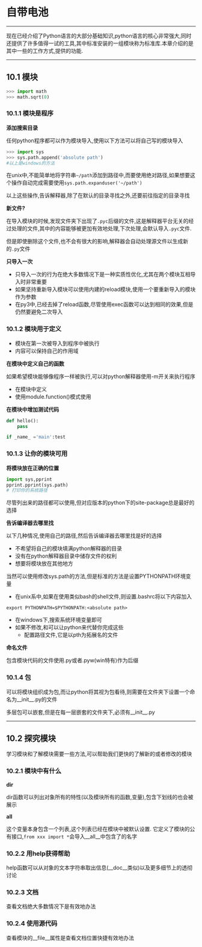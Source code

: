 # 自带电池

---

现在已经介绍了Python语言的大部分基础知识,python语言的核心非常强大,同时还提供了许多值得一试的工具,其中标准安装的一组模块称为标准库.本章介绍的是其中一些的工作方式,提供的功能.

---

## 10.1 模块

```python
>>> import math
>>> math.sqrt(0)
```

### 10.1.1 模块是程序

**添加搜索目录**

任何python程序都可以作为模块导入,使用以下方法可以将自己写的模块导入

```python
>>> import sys
>>> sys.path.append('absolute path')
#以上是windows的方法
```

在unix中,不能简单地将字符串`~/path`添加到路径中,而要使用绝对路径,如果想要这个操作自动完成需要使用`sys.path.expanduser('~/path')`

以上这些操作,告诉解释器,除了在默认的目录寻找之外,还要前往指定的目录寻找

**新文件?**

在导入模块的时候,发现文件夹下出现了`.pyc`后缀的文件,这是解释器平台无关的经过处理的文件,其中的内容能够被更加有效地处理,下次处理,会默认导入`.pyc`文件.

但是即使删除这个文件,也不会有很大的影响,解释器会自动处理源文件以生成新的`.py`文件

**只导入一次**

- 只导入一次的行为在绝大多数情况下是一种实质性优化,尤其在两个模块互相导入时非常重要
- 如果坚持重新导入模块可以使用内建的reload模块,使用一个要重新导入的模块作为参数
- 在py3中,已经去掉了reload函数,尽管使用exec函数可以达到相同的效果,但是仍然要避免二次导入

### 10.1.2 模块用于定义

- 模块在第一次被导入到程序中被执行
- 内容可以保持自己的作用域

**在模块中定义自己的函数**

如果希望模块能够像程序一样被执行,可以对python解释器使用-m开关来执行程序

- 在模块中定义
- 使用module.function()模式使用

**在模块中增加测试代码**

```python
def hello():
    pass

if _name_ ='main':test
```

### 10.1.3 让你的模块可用

**将模块放在正确的位置**

```python
import sys,pprint
pprint.pprint(sys.path)
# 打印你的系统路径
```
尽管列出来的路径都可以使用,但对应版本的python下的site-package总是最好的选择

**告诉编译器去哪里找**

以下几种情况,使用自己的路径,然后告诉编译器去哪里找是好的选择

- 不希望将自己的模块填满python解释器的目录
- 没有在python解释器目录中储存文件的权利
- 想要将模块放在其他地方

当然可以使用修改sys.path的方法,但是标准的方法是设置PYTHONPATH环境变量

- 在unix系中,如果在使用类似bash的shell文件,则设置.bashrc将以下内容加入

```shell
export PYTHONPATH=$PYTHONPATH:<absolute path>
```

- 在windows下,搜索系统环境变量即可
- 如果不修改,和可以让python来代替你完成这些
  - 配置路径文件,它是以pth为拓展名的文件

**命名文件**

包含模块代码的文件使用.py或者.pyw(win特有)作为后缀

### 10.1.4 包

可以将模块组织成为包,而让python将其视为包看待,则需要在文件夹下设置一个命名为__init__.py的文件

多层包可以嵌套,但是在每一层嵌套的文件夹下,必须有__init__.py

---

## 10.2 探究模块

学习模块和了解模块需要一些方法,可以帮助我们更快的了解新的或者修改的模块

### 10.2.1 模块中有什么

**dir**

dir函数可以列出对象所有的特性(以及模块所有的函数,变量),包含下划线的也会被展示

**__all__**

这个变量本身包含一个列表,这个列表已经在模块中被默认设置. 它定义了模块的公有接口,`from xxx import *`会导入__all__中包含了的名字

### 10.2.2 用help获得帮助

help函数可以从对象的文本字符串取出信息(__doc__类似)以及更多细节上的透彻讨论

### 10.2.3 文档

查看文档绝大多数情况下是有效地办法

### 10.2.4 使用源代码

查看模块的__file__属性是查看文档位置快捷有效地办法

